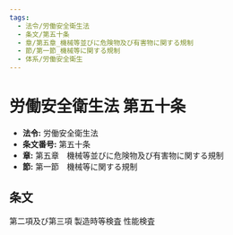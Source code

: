 ```yaml
---
tags:
  - 法令/労働安全衛生法
  - 条文/第五十条
  - 章/第五章_機械等並びに危険物及び有害物に関する規制
  - 節/第一節_機械等に関する規制
  - 体系/労働安全衛生
---
```

# 労働安全衛生法 第五十条

- **法令:** 労働安全衛生法
- **条文番号:** 第五十条
- **章:** 第五章　機械等並びに危険物及び有害物に関する規制
- **節:** 第一節　機械等に関する規制

## 条文
第二項及び第三項 	製造時等検査	性能検査

